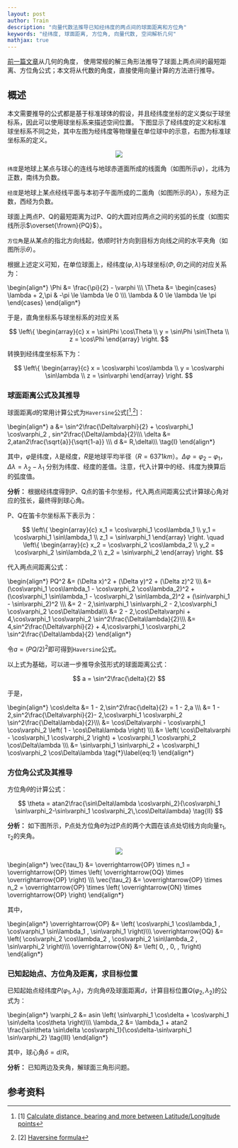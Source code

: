 ```yaml
---
layout: post
author: Train
description: "向量代数法推导已知经纬度的两点间的球面距离和方位角"
keywords: "经纬度, 球面距离, 方位角, 向量代数, 空间解析几何"
mathjax: true
---
```


[前一篇文章](https://dothinking.github.io/blog/2017/03/08/%E7%90%83%E9%9D%A2%E8%B7%9D%E7%A6%BB%E4%B8%8E%E6%96%B9%E4%BD%8D%E8%A7%92%E5%85%AC%E5%BC%8F%E7%9A%84%E6%8E%A8%E5%AF%BC-%E8%A7%A3%E4%B8%89%E8%A7%92%E5%BD%A2%E6%B3%95.html)从几何的角度，
使用常规的解三角形法推导了球面上两点间的最短距离、方位角公式；本文将从代数的角度，直接使用向量计算的方法进行推导。

## 概述

本文需要推导的公式都是基于标准球体的假设，并且经纬度坐标的定义类似于球坐标系，因此可以使用球坐标系来描述空间位置。
下图显示了经纬度的定义和标准球坐标系不同之处，其中左图为经纬度等物理量在单位球中的示意，右图为标准球坐标系的定义。

<div align='center'><img src="{{ "/images/2017-03-09-01.png" | prepend: site.baseurl }}"></div>

`纬度`是地球上某点与球心的连线与地球赤道面所成的线面角（如图所示$\varphi$），北纬为正数，南纬为负数。

`经度`是地球上某点经线平面与本初子午面所成的二面角（如图所示的$\lambda$），东经为正数，西经为负数。

球面上两点P、Q的最短距离为过P、Q的大圆对应两点之间的劣弧的长度（如图实线所示$\overset{\frown}{PQ}$）。

`方位角`是从某点的指北方向线起，依顺时针方向到目标方向线之间的水平夹角（如图所示$\theta$）。

根据上述定义可知，在单位球面上，经纬度$(\varphi,\lambda)$与球坐标$(\Phi, \Theta)$之间的对应关系为：

\begin{align\*}
    \Phi   &= \frac{\pi}{2} - \varphi \\\\\\
    \Theta &=
            \begin{cases}
                \lambda + 2\,\pi   & -\pi \le \lambda \le 0 \\\\\\
                \lambda            & 0 \le \lambda \le \pi
            \end{cases}
\end{align\*}

于是，直角坐标系与球坐标系的对应关系

$$
\left\{ 
    \begin{array}{c}
        x = \sin\Phi \cos\Theta \\
        y = \sin\Phi \sin\Theta \\
        z = \cos\Phi
    \end{array}
\right.
$$

转换到经纬度坐标系下为：

$$
\left\{ 
    \begin{array}{c}
        x = \cos\varphi \cos\lambda \\
        y = \cos\varphi \sin\lambda \\
        z = \sin\varphi
    \end{array}
\right.
$$

### 球面距离公式及其推导

球面距离$d$的常用计算公式为`Haversine`公式[[^1],[^2]]：

\begin{align\*}
a &= \sin^2\frac{\Delta\varphi}{2} + \cos\varphi_1 \cos\varphi_2 \, sin^2\frac{\Delta\lambda}{2}\\\\\\
\delta &= 2\,atan2\frac{\sqrt{a}}{\sqrt{1-a}} \\\\\\
d &= R\,\delta\\\\\\
\tag{I}
\end{align\*}

其中，$\varphi$是纬度，$\lambda$是经度，$R$是地球平均半径（$R=6371km$）。$\Delta\varphi=\varphi_2-\varphi_1$，$\Delta\lambda=\lambda_2-\lambda_1$
分别为纬度、经度的差值。注意，代入计算中的经、纬度为换算后的弧度值。

**分析：** 根据经纬度得到P、Q点的笛卡尔坐标，代入两点间距离公式计算球心角对应的弦长，最终得到球心角。

P、Q在笛卡尔坐标系下表示为：

$$
\left\{ 
    \begin{array}{c}
        x_1 = \cos\varphi_1 \cos\lambda_1 \\
        y_1 = \cos\varphi_1 \sin\lambda_1 \\
        z_1 = \sin\varphi_1
    \end{array}
\right. 
\quad
\left\{ 
    \begin{array}{c}
        x_2 = \cos\varphi_2 \cos\lambda_2 \\
        y_2 = \cos\varphi_2 \sin\lambda_2 \\
        z_2 = \sin\varphi_2
    \end{array}
\right.
$$

代入两点间距离公式：

\begin{align\*}
PQ^2 &= (\Delta x)^2 + (\Delta y)^2 + (\Delta z)^2 \\\\\\
     &= (\cos\varphi_1 \cos\lambda_1 - \cos\varphi_2 \cos\lambda_2)^2 + 
        (\cos\varphi_1 \sin\lambda_1 - \cos\varphi_2 \sin\lambda_2)^2 + 
        (\sin\varphi_1 - \sin\varphi_2)^2 \\\\\\
     &= 2 - 2\,\sin\varphi_1 \sin\varphi_2 - 2\,\cos\varphi_1 \cos\varphi_2 \cos\Delta\lambda\\\\\\
     &= 2 - 2\,\cos\Delta\varphi + 4\,\cos\varphi_1 \cos\varphi_2 \sin^2\frac{\Delta\lambda}{2}\\\\\\
     &= 4\,sin^2\frac{\Delta\varphi}{2} + 4\,\cos\varphi_1 \cos\varphi_2 \sin^2\frac{\Delta\lambda}{2}
\end{align\*}

令$a=(PQ/2)^2$即可得到`Haversine`公式。

以上式为基础，可以进一步推导余弦形式的球面距离公式：

$$
    a = \sin^2\frac{\delta}{2}
$$

于是，

\begin{align\*}
    \cos\delta &= 1 - 2\,\sin^2\frac{\delta}{2} = 1 - 2\,a \\\\\\
               &= 1 - 2\,sin^2\frac{\Delta\varphi}{2}- 2\,\cos\varphi_1 \cos\varphi_2 \sin^2\frac{\Delta\lambda}{2}\\\\\\
               &= \cos\Delta\varphi - \cos\varphi_1 \cos\varphi_2 \left( 1 - \cos\Delta\lambda \right) \\\\\\
               &= \left( \cos\Delta\varphi - \cos\varphi_1 \cos\varphi_2 \right) + \cos\varphi_1 \cos\varphi_2 \cos\Delta\lambda \\\\\\
               &= \sin\varphi_1 \sin\varphi_2 + \cos\varphi_1 \cos\varphi_2 \cos\Delta\lambda
    \tag{*}\label{eq:1}
\end{align\*}


### 方位角公式及其推导

方位角$\theta$的计算公式：

$$
\theta = atan2\frac{\sin\Delta\lambda \cos\varphi_2}{\cos\varphi_1 \sin\varphi_2-\sin\varphi_1 \cos\varphi_2\,\cos\Delta\lambda}
\tag{II}
$$

**分析：** 如下图所示，P点处方位角$\theta$为过P点的两个大圆在该点处切线方向向量$\tau_1,\,\tau_2$的夹角。 

<div align='center'><img src="{{ "/images/2017-03-09-02.png" | prepend: site.baseurl }}"></div>

\begin{align*}
    \vec{\tau_1} &= \overrightarrow{OP} \times n_1 = \overrightarrow{OP} \times \left( \overrightarrow{OQ} \times \overrightarrow{OP} \right) \\\\\\
    \vec{\tau_2} &= \overrightarrow{OP} \times n_2 = \overrightarrow{OP} \times \left( \overrightarrow{ON} \times \overrightarrow{OP} \right)
\end{align\*}

其中，

\begin{align*}
    \overrightarrow{OP} &= \left( \cos\varphi_1 \cos\lambda_1 \, \cos\varphi_1 \sin\lambda_1 \, \sin\varphi_1 \right)\\\\\\
    \overrightarrow{OQ} &= \left( \cos\varphi_2 \cos\lambda_2 \, \cos\varphi_2 \sin\lambda_2 \, \sin\varphi_2 \right)\\\\\\
    \overrightarrow{ON} &= \left( 0, \, 0, \, 1\right)
\end{align\*}


### 已知起始点、方位角及距离，求目标位置

已知起始点经纬度$P(\varphi_1,\lambda_1)$，方向角$\theta$及球面距离$d$，计算目标位置$Q(\varphi_2,\lambda_2)$的公式为：

\begin{align\*}
\varphi_2 &= asin \left( \sin\varphi_1 \cos\delta + \cos\varphi_1 \sin\delta \cos\theta \right)\\\\\\
\lambda_2 &= \lambda_1 + atan2 \frac{\sin\theta \sin\delta \cos\varphi_1}{\cos\delta-\sin\varphi_1 \sin\varphi_2}
\tag{III}
\end{align\*}

其中，球心角$\delta = d/R$。

**分析：** 已知两边及夹角，解球面三角形问题。




## 参考资料

[^1]: [1] [Calculate distance, bearing and more between Latitude/Longitude points](http://www.movable-type.co.uk/scripts/latlong.html)  

[^2]: [2] [Haversine formula](https://en.wikipedia.org/wiki/Haversine_formula)  


